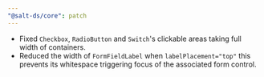 ```yaml
---
"@salt-ds/core": patch
---
```


- Fixed `Checkbox`, `RadioButton` and `Switch`'s clickable areas taking full width of containers.
- Reduced the width of `FormFieldLabel` when `labelPlacement="top"` this prevents its whitespace triggering focus of the associated form control.

